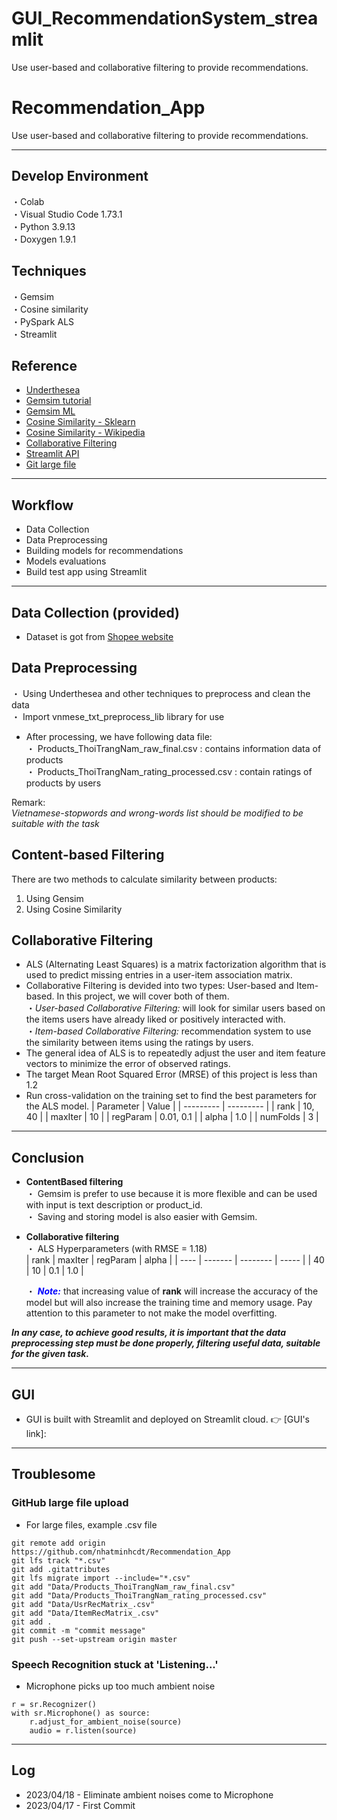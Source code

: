 # GUI_RecommendationSystem_streamlit
Use user-based and collaborative filtering to provide recommendations.


# Recommendation_App
Use user-based and collaborative filtering to provide recommendations.

---
## **Develop Environment**
・Colab<br>
・Visual Studio Code 1.73.1<br>
・Python 3.9.13<br>
・Doxygen 1.9.1<br>


## **Techniques**
・Gemsim<br>
・Cosine similarity<br>
・PySpark ALS<br>
・Streamlit<br>


## Reference
- [Underthesea](https://github.com/undertheseanlp/underthesea)<br>
- [Gemsim tutorial](https://www.tutorialspoint.com/gensim/index.htm)<br>
- [Gemsim ML](https://www.machinelearningplus.com/nlp/gensim-tutorial/)<br>
- [Cosine Similarity - Sklearn](https://scikit-learn.org/stable/modules/generated/sklearn.metrics.pairwise.cosine_similarity.html)<br>
- [Cosine Similarity - Wikipedia](https://en.wikipedia.org/wiki/Cosine_similarity)<br>
- [Collaborative Filtering](https://spark.apache.org/docs/2.2.0/ml-collaborative-filtering.html)
- [Streamlit API](https://docs.streamlit.io/library/api-reference)<br>
- [Git large file](https://git-lfs.com/)

---
## Workflow
- Data Collection
- Data Preprocessing
- Building models for recommendations
- Models evaluations
- Build test app using Streamlit


---
## **Data Collection (provided)**
- Dataset is got from [Shopee website](https://shopee.vn/Th%E1%BB%9Di-Trang-Nam-cat.11035567)


## **Data Preprocessing**
 ・ Using Underthesea and other techniques to preprocess and clean the data<br>
 ・ Import vnmese_txt_preprocess_lib library for use<br>
- After processing, we have following data file:<br>
  ・  Products_ThoiTrangNam_raw_final.csv : contains information data of products<br>
  ・  Products_ThoiTrangNam_rating_processed.csv : contain ratings of products by users<br>

Remark:<br>
*Vietnamese-stopwords and wrong-words list should be modified to be suitable with the task*


## **Content-based Filtering**
There are two methods to calculate similarity between products:
1. Using Gensim
2. Using Cosine Similarity


## **Collaborative Filtering**
- ALS (Alternating Least Squares) is a matrix factorization algorithm that is used to predict missing entries in a user-item association matrix.
- Collaborative Filtering is devided into two types: User-based and Item-based. In this project, we will cover both of them.<br>
    ・*User-based Collaborative Filtering:* will look for similar users based on the items users have already liked or positively interacted with.<br>
    ・*Item-based Collaborative Filtering:* recommendation system to use the similarity between items using the ratings by users.<br>
- The general idea of ALS is to repeatedly adjust the user and item feature vectors to minimize the error of observed ratings.
- The target Mean Root Squared Error (MRSE) of this project is less than 1.2
- Run cross-validation on the training set to find the best parameters for the ALS model.
| Parameter | Value     |
| --------- | --------- |
| rank      | 10, 40    |
| maxIter   | 10        |
| regParam  | 0.01, 0.1 |
| alpha     | 1.0       |
| numFolds  | 3         |


---
## **Conclusion**
- **ContentBased filtering**<br>
	・ Gemsim is prefer to use because it is more flexible and can be used with input is text description or product_id.<br>
	・ Saving and storing model is also easier with Gemsim.<br>
- **Collaborative filtering**<br>
	・ ALS Hyperparameters (with RMSE = 1.18)<br>
| rank | maxIter | regParam | alpha |
| ---- | ------- | -------- | ----- |
| 40   | 10      | 0.1      | 1.0   |

	・ <span style="color:blue">***Note:***</span> that increasing value of **rank** will increase the accuracy of the model but will also increase the training time and memory usage. Pay attention to this parameter to not make the model overfitting.<br>
	
***In any case, to achieve good results, it is important that the data preprocessing step must be done properly, filtering useful data, suitable for the given task.***


---
## **GUI**
- GUI is built with Streamlit and deployed on Streamlit cloud. 👉 [GUI's link]:

---
## **Troublesome**

### GitHub large file upload
- For large files, example .csv file
```
git remote add origin https://github.com/nhatminhcdt/Recommendation_App
git lfs track "*.csv"
git add .gitattributes
git lfs migrate import --include="*.csv"
git add "Data/Products_ThoiTrangNam_raw_final.csv"
git add "Data/Products_ThoiTrangNam_rating_processed.csv"
git add "Data/UsrRecMatrix_.csv"
git add "Data/ItemRecMatrix_.csv"
git add .
git commit -m "commit message"
git push --set-upstream origin master
```

### Speech Recognition stuck at 'Listening...'
- Microphone picks up too much ambient noise
```
r = sr.Recognizer()
with sr.Microphone() as source:
	r.adjust_for_ambient_noise(source)
	audio = r.listen(source)
```

---
## **Log**
- 2023/04/18 - Eliminate ambient noises come to Microphone <br>
- 2023/04/17 - First Commit <br>

